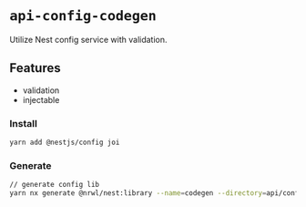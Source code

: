 # `api-config-codegen`

Utilize Nest config service with validation.

## Features

- validation
- injectable

### Install

```bash
yarn add @nestjs/config joi
```

### Generate

```bash
// generate config lib
yarn nx generate @nrwl/nest:library --name=codegen --directory=api/config --buildable --standaloneConfig --strict --tags=type:config --no-interactive
```
